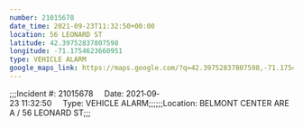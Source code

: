 ```yaml
---
number: 21015678
date_time: 2021-09-23T11:32:50+00:00
location: 56 LEONARD ST
latitude: 42.39752837807598
longitude: -71.1754623660951
type: VEHICLE ALARM
google_maps_link: https://maps.google.com/?q=42.39752837807598,-71.1754623660951
---
```


;;;Incident #: 21015678     Date: 2021‐09‐23 11:32:50     Type: VEHICLE ALARM;;;;;;Location: BELMONT CENTER AREA / 56 LEONARD ST;;;
